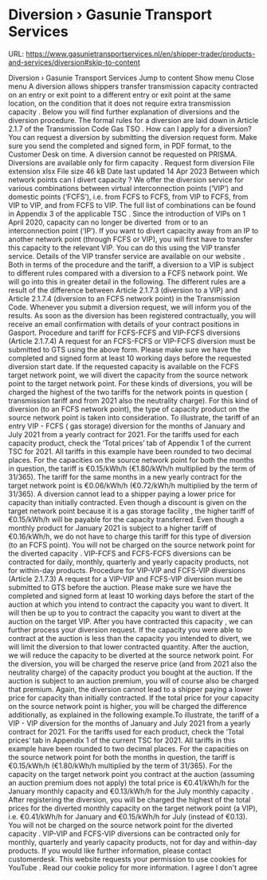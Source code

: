 # Diversion › Gasunie Transport Services

URL: https://www.gasunietransportservices.nl/en/shipper-trader/products-and-services/diversion#skip-to-content

Diversion › Gasunie Transport Services
Jump to content
Show menu
Close menu
A diversion allows shippers transfer
transmission capacity
contracted on an entry or
exit point
to a different entry or
exit point
at the same location, on the condition that it does not require extra
transmission capacity
.
Below you will find further explanation of diversions and the diversion procedure. The formal rules for a diversion are laid down in Article 2.1.7 of the
Transmission Code Gas TSO
.
How can I apply for a diversion?
You can request a diversion by submitting the diversion request form. Make sure you send the completed and signed form, in PDF format, to the
Customer Desk
on time. A diversion cannot be requested on PRISMA. Diversions are available only for
firm capacity
.
Request form diversion
File extension
xlsx
File size
46 kB
Date last updated
14 Apr 2023
Between which network points can I divert
capacity
?
We offer the diversion service for various combinations between virtual interconnection points (‘VIP’) and domestic points (‘FCFS’), i.e. from FCFS to FCFS, from VIP to FCFS, from VIP to VIP, and from FCFS to VIP. The full list of combinations can be found in Appendix 3 of the applicable
TSC
.
Since the introduction of
VIPs
on 1 April 2020,
capacity
can no longer be diverted  from or to an
interconnection point
(‘IP’). If you want to divert
capacity
away from an IP to another network point (through FCFS or VIP), you will first have to transfer this
capacity
to the relevant VIP. You can do this using the VIP transfer service. Details of the VIP transfer service are available on our
website
.
Both in terms of the procedure and the tariff, a diversion to a VIP is subject to different rules compared with a diversion to a FCFS network point. We will go into this in greater detail in the following. The different rules are a result of the difference between Article 2.1.7.3 (diversion to a VIP) and Article 2.1.7.4 (diversion to an FCFS network point) in the
Transmission
Code.
Whenever you submit a diversion request, we will inform you of the results. As soon as the diversion has been registered contractually, you will receive an email
confirmation
with details of your contract positions in Gasport.
Procedure and tariff for FCFS-FCFS and VIP-FCFS diversions (Article 2.1.7.4)
A request for an FCFS-FCFS or VIP-FCFS diversion must be submitted to
GTS
using the above form. Please make sure we have the completed and signed form at least 10 working days before the requested diversion start date. If the requested
capacity
is available on the FCFS target network point, we will divert the
capacity
from the source network point to the target network point. For these kinds of diversions, you will be charged the highest of the two tariffs for the network points in question (
transmission
tariff and from 2021 also the neutrality charge). For this kind of diversion (to an FCFS network point), the type of
capacity
product on the source network point is taken into consideration.
To illustrate, the tariff of an entry VIP - FCFS (
gas
storage) diversion for the months of January and July 2021 from a yearly contract for 2021. For the tariffs used for each
capacity
product, check the ‘Total prices’ tab of Appendix 1 of the current TSC for 2021. All tariffs in this example have been rounded to two decimal places.
For      the capacities on the source network point for both the months in      question, the tariff is €0.15/kWh/h (€1.80/kWh/h multiplied by the term of      31/365).
The      tariff for the same months in a new yearly contract for the target network      point is €0.06/kWh/h (€0.72/kWh/h multiplied by the term of 31/365).
A      diversion cannot lead to a
shipper
paying a lower price for
capacity
than initially contracted. Even though a discount is given on the      target network point because it is a
gas storage facility
, the      higher tariff of €0.15/kWh/h will be payable for the
capacity
transferred.
Even      though a monthly product for January 2021 is subject to a higher tariff of      €0.16/kWh/h, we do not have to charge this tariff for this type of      diversion (to an FCFS point).
You      will not be charged on the source network point for the diverted
capacity
.
VIP-FCFS and FCFS-FCFS diversions can be contracted for daily, monthly, quarterly and yearly
capacity
products, not for within-day products.
Procedure for VIP-VIP and FCFS-VIP diversions (Article 2.1.7.3)
A request for a VIP-VIP and FCFS-VIP diversion must be submitted to
GTS
before the auction. Please make sure we have the completed and signed form at least 10 working days before the start of the auction at which you intend to contract the
capacity
you want to divert. It will then be up to you to contract the
capacity
you want to divert at the auction on the target VIP. After you have contracted this
capacity
, we can further process your diversion request. If the
capacity
you were able to contract at the auction is less than the
capacity
you intended to divert, we will limit the diversion to that lower contracted quantity.
After the auction, we will reduce the
capacity
to be diverted at the source network point. For the diversion, you will be charged the reserve price (and from 2021 also the neutrality charge) of the
capacity
product you bought at the auction. If the auction is subject to an auction premium, you will of course also be charged that premium. Again, the diversion cannot lead to a
shipper
paying a lower price for
capacity
than initially contracted. If the total price for your
capacity
on the source network point is higher, you will be charged the difference additionally, as explained in the following example.To illustrate, the tariff of a VIP - VIP diversion for the months of January and July 2021 from a yearly contract for 2021. For the tariffs used for each product, check the ‘Total prices’ tab in Appendix 1 of the current TSC for 2021. All tariffs in this example have been rounded to two decimal places.
For      the capacities on the source network point for both the months in      question, the tariff is €0.15/kWh/h (€1.80/kWh/h multiplied by the term of      31/365).
For      the
capacity
on the target network point you contract at the auction      (assuming an auction premium does not apply) the total price is      €0.41/kWh/h for the January monthly
capacity
and €0.13/kWh/h for the July      monthly
capacity
.
After      registering the diversion, you will be charged the highest of the total      prices for the diverted monthly
capacity
on the target network point (a      VIP), i.e. €0.41/kWh/h for January and €0.15/kWh/h for July (instead of      €0.13).
You      will not be charged on the source network point for the diverted
capacity
.
VIP-VIP and FCFS-VIP diversions can be contracted only for monthly, quarterly and yearly
capacity
products, not for day and within-day products.
If you would like further information, please contact customerdesk.
This website requests your permission to use cookies for
YouTube
. Read our
cookie policy
for more information.
I agree
I don't agree